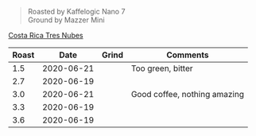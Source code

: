 > Roasted by Kaffelogic Nano 7<br>
> Ground by Mazzer Mini

[Costa Rica Tres Nubes](https://www.greenbeanhouse.co.nz/product/2108294)

| Roast | Date       | Grind | Comments |
|-------|------------|-------|----------
| 1.5   | 2020-06-21 |  | Too green, bitter
| 2.7   | 2020-06-19 |  | 
| 3.0   | 2020-06-21 |  | Good coffee, nothing amazing
| 3.3   | 2020-06-19 |  | 
| 3.6   | 2020-06-19 |  | 
